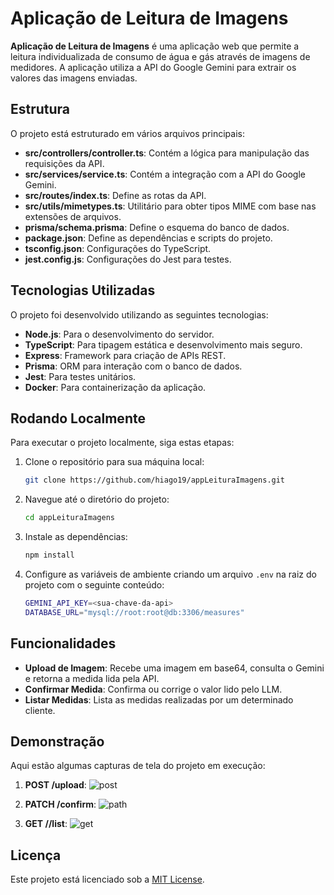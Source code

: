 # Aplicação de Leitura de Imagens

**Aplicação de Leitura de Imagens** é uma aplicação web que permite a leitura individualizada de consumo de água e gás através de imagens de medidores. A aplicação utiliza a API do Google Gemini para extrair os valores das imagens enviadas.

## Estrutura

O projeto está estruturado em vários arquivos principais:

- **src/controllers/controller.ts**: Contém a lógica para manipulação das requisições da API.
- **src/services/service.ts**: Contém a integração com a API do Google Gemini.
- **src/routes/index.ts**: Define as rotas da API.
- **src/utils/mimetypes.ts**: Utilitário para obter tipos MIME com base nas extensões de arquivos.
- **prisma/schema.prisma**: Define o esquema do banco de dados.
- **package.json**: Define as dependências e scripts do projeto.
- **tsconfig.json**: Configurações do TypeScript.
- **jest.config.js**: Configurações do Jest para testes.

## Tecnologias Utilizadas

O projeto foi desenvolvido utilizando as seguintes tecnologias:

- **Node.js**: Para o desenvolvimento do servidor.
- **TypeScript**: Para tipagem estática e desenvolvimento mais seguro.
- **Express**: Framework para criação de APIs REST.
- **Prisma**: ORM para interação com o banco de dados.
- **Jest**: Para testes unitários.
- **Docker**: Para containerização da aplicação.

## Rodando Localmente

Para executar o projeto localmente, siga estas etapas:

1. Clone o repositório para sua máquina local:

   ```bash
   git clone https://github.com/hiago19/appLeituraImagens.git
   ```
2. Navegue até o diretório do projeto:

   ```bash
   cd appLeituraImagens
   ```

3. Instale as dependências:
   
   ```bash
   npm install
   ```
4. Configure as variáveis de ambiente criando um arquivo `.env` na raiz do projeto com o seguinte conteúdo:
   
   ```bash
   GEMINI_API_KEY=<sua-chave-da-api>
   DATABASE_URL="mysql://root:root@db:3306/measures"
   ```

## Funcionalidades

- **Upload de Imagem**: Recebe uma imagem em base64, consulta o Gemini e retorna a medida lida pela API.
- **Confirmar Medida**: Confirma ou corrige o valor lido pelo LLM.
- **Listar Medidas**: Lista as medidas realizadas por um determinado cliente.

## Demonstração

Aqui estão algumas capturas de tela do projeto em execução:

1. **POST /upload**:
   ![post](https://github.com/user-attachments/assets/89132671-4770-4de3-8e39-8bd056411171)

   
2. **PATCH /confirm**:
   ![path](https://github.com/user-attachments/assets/dddc8b9e-6312-4ad2-b9bb-4db5f62ed9ec)


3. **GET /<customer code>/list**:
   ![get](https://github.com/user-attachments/assets/a0a43d51-08e9-4e3c-9302-ac660c00f2ee)



## Licença

Este projeto está licenciado sob a [MIT License](LICENSE).
